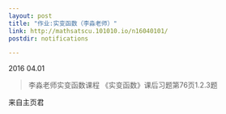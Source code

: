 ```yaml
---
layout: post
title: "作业:实变函数（李淼老师）"
link: http://mathsatscu.101010.io/n16040101/
postdir: notifications

---
```



2016 04.01

> 李淼老师实变函数课程
>《实变函数》课后习题第76页1.2.3题

来自主页君